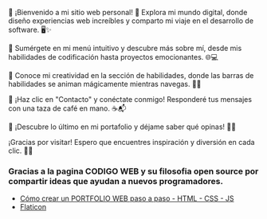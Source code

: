 🌟 ¡Bienvenido a mi sitio web personal! 🚀 Explora mi mundo digital, donde diseño experiencias web increíbles y comparto mi viaje en el desarrollo de software. 🖥️✨

🍔 Sumérgete en mi menú intuitivo y descubre más sobre mí, desde mis habilidades de codificación hasta proyectos emocionantes. 🌐💻

🎨 Conoce mi creatividad en la sección de habilidades, donde las barras de habilidades se animan mágicamente mientras navegas. 🌈🚀

📱 ¡Haz clic en "Contacto" y conéctate conmigo! Responderé tus mensajes con una taza de café en mano. ☕📬

📅 ¡Descubre lo último en mi portafolio y déjame saber qué opinas! 🚀🌟

¡Gracias por visitar! Espero que encuentres inspiración y diversión en cada clic. 🚀💡

### Gracias a la pagina CODIGO WEB y su filosofia open source por compartir ideas que ayudan a nuevos programadores.

* <a href = "https://www.youtube.com/watch?v=2s19KJq49rQ&t=220s">Cómo crear un PORTFOLIO WEB paso a paso - HTML - CSS - JS</a>
* <a href="https://www.flaticon.es/" title="iconos flaticon">Flaticon</a>
